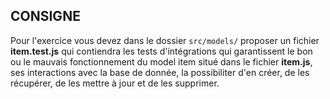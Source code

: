 ## CONSIGNE


Pour l'exercice vous devez dans le dossier ```src/models/``` proposer un fichier **item.test.js** qui contiendra les tests d'intégrations qui garantissent le bon ou le mauvais fonctionnement du model item situé dans le fichier **item.js**, ses interactions avec la base de donnée, la possibiliter d'en créer, de les récupérer, de les mettre à jour et de les supprimer.

